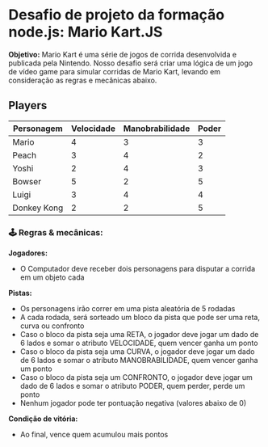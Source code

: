 # Desafio de projeto da formação node.js: Mario Kart.JS

**Objetivo:**
Mario Kart é uma série de jogos de corrida desenvolvida e publicada pela Nintendo. Nosso desafio será criar uma lógica de um jogo de vídeo game para simular corridas de Mario Kart, levando em consideração as regras e mecânicas abaixo.

## Players

| Personagem | Velocidade | Manobrabilidade | Poder |
|------------|------------|------------------|-------|
| Mario      | 4          | 3                | 3     |
| Peach      | 3          | 4                | 2     |
| Yoshi      | 2          | 4                | 3     |
| Bowser     | 5          | 2                | 5     |
| Luigi      | 3          | 4                | 4     |
| Donkey Kong| 2          | 2                | 5     |

### 🕹️ Regras & mecânicas:

**Jogadores:**

-  O Computador deve receber dois personagens para disputar a corrida em um objeto cada

**Pistas:**

-  Os personagens irão correr em uma pista aleatória de 5 rodadas
-  A cada rodada, será sorteado um bloco da pista que pode ser uma reta, curva ou confronto
-  Caso o bloco da pista seja uma RETA, o jogador deve jogar um dado de 6 lados e somar o atributo VELOCIDADE, quem vencer ganha um ponto
-  Caso o bloco da pista seja uma CURVA, o jogador deve jogar um dado de 6 lados e somar o atributo MANOBRABILIDADE, quem vencer ganha um ponto
-  Caso o bloco da pista seja um CONFRONTO, o jogador deve jogar um dado de 6 lados e somar o atributo PODER, quem perder, perde um ponto
-  Nenhum jogador pode ter pontuação negativa (valores abaixo de 0)

**Condição de vitória:**

-  Ao final, vence quem acumulou mais pontos
